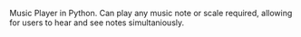 Music Player in Python. Can play any music note or scale required, allowing for users to hear and see notes simultaniously.
